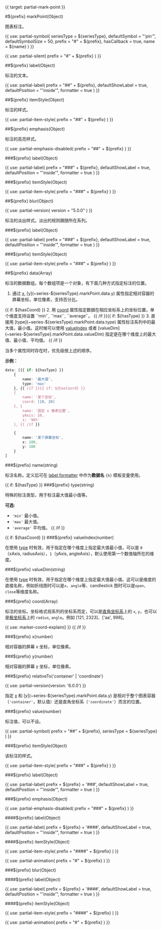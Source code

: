 
{{ target: partial-mark-point }}

#${prefix} markPoint(Object)

图表标注。

{{ use: partial-symbol(
    seriesType = ${seriesType},
    defaultSymbol = "'pin'",
    defaultSymbolSize = 50,
    prefix = "#" + ${prefix},
    hasCallback = true,
    name = ${name}
) }}

{{ use: partial-silent(
    prefix = "#" + ${prefix}
) }}

##${prefix} label(Object)

标注的文本。

{{ use: partial-label(
    prefix = "##" + ${prefix},
    defaultShowLabel = true,
    defaultPosition = "'inside'",
    formatter = true
) }}

##${prefix} itemStyle(Object)

标注的样式。

{{ use: partial-item-style(
    prefix = "##" + ${prefix}
) }}

##${prefix} emphasis(Object)

标注的高亮样式。

{{ use: partial-emphasis-disabled(
    prefix = "##" + ${prefix}
) }}

###${prefix} label(Object)

{{ use: partial-label(
    prefix = "###" + ${prefix},
    defaultShowLabel = true,
    defaultPosition = "'inside'",
    formatter = true
) }}

###${prefix} itemStyle(Object)

{{ use: partial-item-style(
    prefix = "###" + ${prefix}
) }}

##${prefix} blur(Object)

{{ use: partial-version(
    version = "5.0.0"
) }}

标注的淡出样式。淡出的规则跟随所在系列。

###${prefix} label(Object)

{{ use: partial-label(
    prefix = "###" + ${prefix},
    defaultShowLabel = true,
    defaultPosition = "'inside'",
    formatter = true
) }}

###${prefix} itemStyle(Object)

{{ use: partial-item-style(
    prefix = "###" + ${prefix}
) }}

##${prefix} data(Array)

标注的数据数组。每个数组项是一个对象，有下面几种方式指定标注的位置。
1. 通过 [x](~series-${seriesType}.markPoint.data.x), [y](~series-${seriesType}.markPoint.data.y) 属性指定相对容器的屏幕坐标，单位像素，支持百分比。

{{ if: ${hasCoord} }}
2. 用 [coord](~series-${seriesType}.markPoint.data.coord) 属性指定数据在相应坐标系上的坐标位置，单个维度支持设置 `'min'`, `'max'`, `'average'`。
{{ /if }}{{ if: ${hasType} }}
3. 直接用 [type](~series-${seriesType}.markPoint.data.type) 属性标注系列中的最大值，最小值。这时候可以使用 [valueIndex](~series-${seriesType}.markPoint.data.valueIndex) 或者 [valueDim](~series-${seriesType}.markPoint.data.valueDim) 指定是在哪个维度上的最大值、最小值、平均值。
{{ /if }}

当多个属性同时存在时，优先级按上述的顺序。

**示例：**
```ts
data: [{{ if: ${hasType} }}
    {
        name: '最大值',
        type: 'max'
    }, {{ /if }}{{ if: ${hasCoord} }}
    {
        name: '某个坐标',
        coord: [10, 20]
    }, {
        name: '固定 x 像素位置',
        yAxis: 10,
        x: '90%'
    }, {{ /if }}

    {
        name: '某个屏幕坐标',
        x: 100,
        y: 100
    }
]
```

###${prefix} name(string)

标注名称。定义后可在 [label formatter](~series-${seriesType}.markPoint.data.label.formatter) 中作为**数据名** `{b}` 模板变量使用。

{{ if: ${hasType} }}
###${prefix} type(string)

<ExampleUIControlEnum options="min,max,average" />

特殊的标注类型，用于标注最大值最小值等。

**可选:**
+ `'min'` 最小值。
+ `'max'` 最大值。
+ `'average'` 平均值。
{{ /if }}

{{ if: ${hasCoord} }}
###${prefix} valueIndex(number)

<ExampleUIControlNumber min="0" max="1" step="1"  />

在使用 [type](~series-${seriesType}.markPoint.data.type) 时有效，用于指定在哪个维度上指定最大值最小值，可以是 `0`（xAxis, radiusAxis），`1`（yAxis, angleAxis），默认使用第一个数值轴所在的维度。

###${prefix} valueDim(string)

在使用 [type](~series-${seriesType}.markPoint.data.type) 时有效，用于指定在哪个维度上指定最大值最小值。这可以是维度的直接名称，例如折线图时可以是`x`、`angle`等、candlestick 图时可以是`open`、`close`等维度名称。

###${prefix} coord(Array)

标注的坐标。坐标格式视系列的坐标系而定，可以是[直角坐标系](~grid)上的 `x`, `y`，也可以是[极坐标系](~polar)上的 `radius`, `angle`。例如 [121, 2323]、['aa', 998]。

{{ use: marker-coord-explain() }}
{{ /if }}

###${prefix} x(number)

<ExampleUIControlPercent default="0" />

相对容器的屏幕 x 坐标，单位像素。

###${prefix} y(number)

<ExampleUIControlPercent default="0" />

相对容器的屏幕 y 坐标，单位像素。

###${prefix} relativeTo('container' | 'coordinate')

{{ use: partial-version(version: '6.0.0') }}

指定 [x](~series-${seriesType}.markPoint.data.x) 和 [y](~series-${seriesType}.markPoint.data.y) 是相对于整个图表容器（`'container'`，默认值）还是直角坐标系（`'coordinate'`）而言的位置。

###${prefix} value(number)

标注值，可以不设。

{{ use: partial-symbol(
    prefix = "##" + ${prefix},
    seriesType = ${seriesType}
) }}

###${prefix} itemStyle(Object)

该标注的样式。

{{ use: partial-item-style(
    prefix = "###" + ${prefix}
) }}

###${prefix} label(Object)

{{ use: partial-label(
    prefix = ${prefix} + '###',
    defaultShowLabel = true,
    defaultPosition = "'inside'",
    formatter = true
) }}

###${prefix} emphasis(Object)

{{ use: partial-emphasis-disabled(
    prefix = "###" + ${prefix}
) }}

####${prefix} label(Object)

{{ use: partial-label(
    prefix = ${prefix} + '####',
    defaultShowLabel = true,
    defaultPosition = "'inside'",
    formatter = true
) }}

####${prefix} itemStyle(Object)

{{ use: partial-item-style(
    prefix = "####" + ${prefix}
) }}

{{ use: partial-animation(
    prefix = "#" + ${prefix}
) }}

###${prefix} blur(Object)

####${prefix} label(Object)

{{ use: partial-label(
    prefix = ${prefix} + '####',
    defaultShowLabel = true,
    defaultPosition = "'inside'",
    formatter = true
) }}

####${prefix} itemStyle(Object)

{{ use: partial-item-style(
    prefix = "####" + ${prefix}
) }}

{{ use: partial-animation(
    prefix = "#" + ${prefix}
) }}

